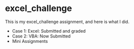 # excel_challenge

This is my excel_challenge assignment, and here is what I did.

* Case 1: Excel: Submitted and graded
* Case 2: VBA: Now Submitted
* Mini Assignments


